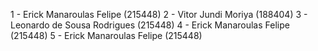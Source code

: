 1 - Erick Manaroulas Felipe (215448)
2 - Vitor Jundi Moriya (188404)
3 - Leonardo de Sousa Rodrigues (215448)
4 - Erick Manaroulas Felipe (215448)
5 - Erick Manaroulas Felipe (215448)
